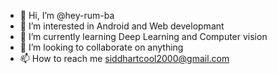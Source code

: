 - 👋 Hi, I’m @hey-rum-ba
- 👀 I’m interested in Android and Web developmant
- 🌱 I’m currently learning Deep Learning and Computer vision
- 💞️ I’m looking to collaborate on anything 
- 📫 How to reach me siddhartcool2000@gmail.com

<!---
hey-rum-ba/hey-rum-ba is a ✨ special ✨ repository because its `README.md` (this file) appears on your GitHub profile.
You can click the Preview link to take a look at your changes.
--->
